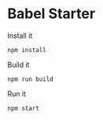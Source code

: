 
# Babel Starter

Install it

```
npm install
```

Build it

```
npm run build
```

Run it

```
npm start
```

